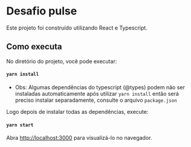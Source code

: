 # Desafio pulse

Este projeto foi construído utilizando React e Typescript.

## Como executa

No diretório do projeto, você pode executar:

#### `yarn install`

* Obs: Algumas dependências do typescript (@types) podem não ser instaladas automaticamente após utilizar `yarn install` então será preciso instalar separadamente, consulte o arquivo `package.json`

Logo depois de instalar todas as dependências, execute:

#### `yarn start`

Abra [http://localhost:3000](http://localhost:3000) para visualizá-lo no navegador.